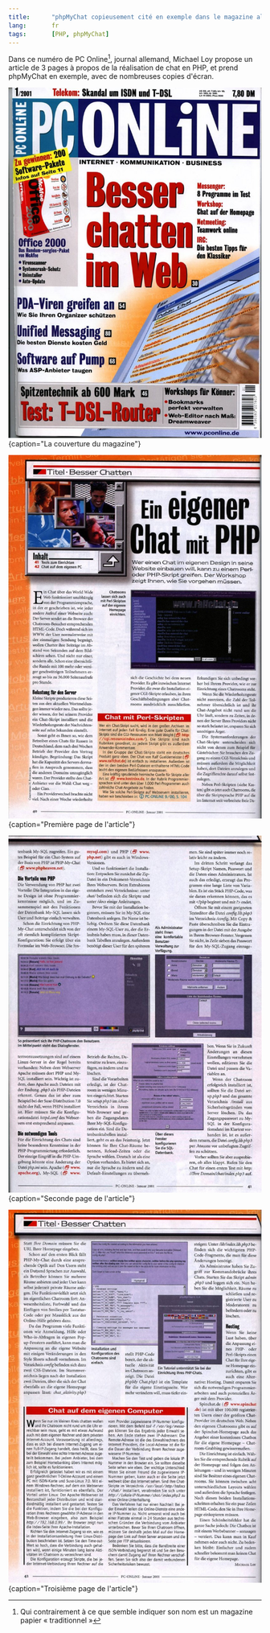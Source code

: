```yaml
---
title:      "phpMyChat copieusement cité en exemple dans le magazine allemand PC Online"
lang:       fr
tags:       [PHP, phpMyChat]
---
```


Dans ce numéro de PC Online[^pconline], journal allemand, Michael Loy propose un article de 3 pages à propos de la réalisation de chat en PHP, et prend phpMyChat en exemple, avec de nombreuses copies d'écran.

[^pconline]: Qui contrairement à ce que semble indiquer son nom est un magazine papier « traditionnel »

![](pconline_cover.jpg){caption="La couverture du magazine"}

![](pconline_page1.jpg){caption="Première page de l'article"}

![](pconline_page2.jpg){caption="Seconde page de l'article"}

![](pconline_page3.jpg){caption="Troisième page de l'article"}
